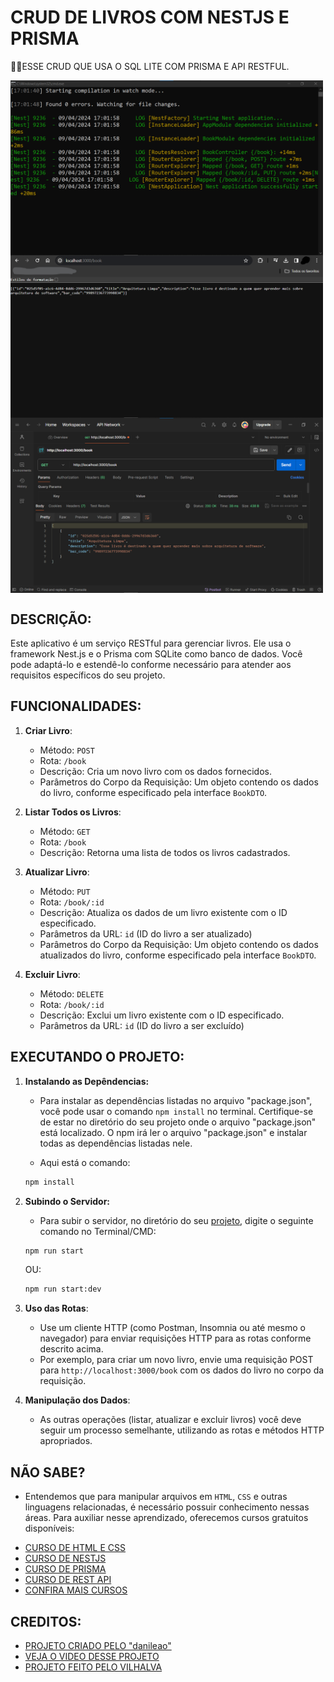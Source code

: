 # CRUD DE LIVROS COM NESTJS E PRISMA
👨‍🏫ESSE CRUD QUE USA O SQL LITE COM PRISMA E API RESTFUL.

<img src="./IMAGENS/FOTO_1.png" align="center" width="500"> <br> 
<img src="./IMAGENS/FOTO_2.png" align="center" width="500"> <br> 
<img src="./IMAGENS/FOTO_3.png" align="center" width="500"> <br> 

## DESCRIÇÃO:
Este aplicativo é um serviço RESTful para gerenciar livros. Ele usa o framework Nest.js e o Prisma com SQLite como banco de dados. Você pode adaptá-lo e estendê-lo conforme necessário para atender aos requisitos específicos do seu projeto.

## FUNCIONALIDADES:
1. **Criar Livro**: 
   - Método: `POST`
   - Rota: `/book`
   - Descrição: Cria um novo livro com os dados fornecidos.
   - Parâmetros do Corpo da Requisição: Um objeto contendo os dados do livro, conforme especificado pela interface `BookDTO`.

2. **Listar Todos os Livros**: 
   - Método: `GET`
   - Rota: `/book`
   - Descrição: Retorna uma lista de todos os livros cadastrados.

3. **Atualizar Livro**:
   - Método: `PUT`
   - Rota: `/book/:id`
   - Descrição: Atualiza os dados de um livro existente com o ID especificado.
   - Parâmetros da URL: `id` (ID do livro a ser atualizado)
   - Parâmetros do Corpo da Requisição: Um objeto contendo os dados atualizados do livro, conforme especificado pela interface `BookDTO`.

4. **Excluir Livro**:
   - Método: `DELETE`
   - Rota: `/book/:id`
   - Descrição: Exclui um livro existente com o ID especificado.
   - Parâmetros da URL: `id` (ID do livro a ser excluído)

## EXECUTANDO O PROJETO:
1. **Instalando as Depêndencias:**
   - Para instalar as dependências listadas no arquivo "package.json", você pode usar o comando `npm install` no terminal. Certifique-se de estar no diretório do seu projeto onde o arquivo "package.json" está localizado. O npm irá ler o arquivo "package.json" e instalar todas as dependências listadas nele. 

   - Aqui está o comando:

   ```bash
   npm install
   ```

2. **Subindo o Servidor:**
   - Para subir o servidor, no diretório do seu [projeto](./CODIGO/), digite o seguinte comando no Terminal/CMD:
   ```bash
   npm run start
   ```

   OU:

   ```bash
   npm run start:dev
   ```

3. **Uso das Rotas**:
   - Use um cliente HTTP (como Postman, Insomnia ou até mesmo o navegador) para enviar requisições HTTP para as rotas conforme descrito acima.
   - Por exemplo, para criar um novo livro, envie uma requisição POST para `http://localhost:3000/book` com os dados do livro no corpo da requisição.

4. **Manipulação dos Dados**:
   - As outras operações (listar, atualizar e excluir livros) você deve seguir um processo semelhante, utilizando as rotas e métodos HTTP apropriados.

## NÃO SABE?
- Entendemos que para manipular arquivos em `HTML`, `CSS` e outras linguagens relacionadas, é necessário possuir conhecimento nessas áreas. Para auxiliar nesse aprendizado, oferecemos cursos gratuitos disponíveis:
* [CURSO DE HTML E CSS](https://github.com/VILHALVA/CURSO-DE-HTML-E-CSS)
* [CURSO DE NESTJS](https://github.com/VILHALVA/CURSO-DE-NESTJS)
* [CURSO DE PRISMA](https://github.com/VILHALVA/CURSO-DE-PRISMA)
* [CURSO DE REST API](https://github.com/VILHALVA/CURSO-DE-REST-API)
* [CONFIRA MAIS CURSOS](https://github.com/VILHALVA?tab=repositories&q=+topic:CURSO)

## CREDITOS:
- [PROJETO CRIADO PELO "danileao"](https://github.com/danileao/youtube-nestjs-prisma)
- [VEJA O VIDEO DESSE PROJETO](https://youtu.be/0Idug0e9tPw?si=m96i4ViWv_BcqTGa)
- [PROJETO FEITO PELO VILHALVA](https://github.com/VILHALVA)




